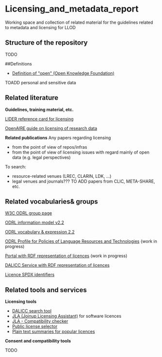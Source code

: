 # Licensing_and_metadata_report

Working space and collection of related material for the guidelines related to metadata and licensing for LLOD

## Structure of the repository
TODO

##Definitions

- [Definition of "open" (Open Knowledge Foundation)](http://opendefinition.org/)

TOADD
personal and sensitive data

## Related literature

**Guidelines, training material, etc.**

[LIDER reference card for licensing](https://lider-project.eu/lider-project.eu/sites/default/files/referencecards/Licensing-ODRL-reference-card-v3.pdf)

[OpenAIRE guide on licensing of research data](https://www.openaire.eu/how-do-i-license-my-research-data)

**Related publications**
Any papers regarding licensing
- from the point of view of repos/infras
- from the point of view of licensing issues with regard mainly of open data (e.g. legal perspectives)

To search: 
- resource-related venues (LREC, CLARIN, LDK, ...)
- legal venues and journals???
TO ADD papers from CLIC, META-SHARE, etc.

## Related vocabularies& groups 

[W3C ODRL group page](https://www.w3.org/community/odrl/)

[ODRL information model v2.2](https://www.w3.org/TR/odrl-model/)

[ODRL vocabulary & expression 2.2](https://www.w3.org/TR/odrl-vocab/)

[ODRL Profile for Policies of Language Resources and Technologies](https://rdflicense.linkeddata.es/profile.html) {work in progress)

[Portal with RDF representation of licences](https://rdflicense.linkeddata.es/) (work in progress)

[DALICC Service with RDF representation of licences](https://www.dalicc.net/license-library/)

[Licence SPDX identifiers](https://spdx.dev/ids/)


## Related tools and services

**Licensing tools**

- [DALICC search tool](https://www.dalicc.net/license-search/)
- [JLA (Joinup Licensing Assistant)](https://joinup.ec.europa.eu/collection/eupl/solution/joinup-licensing-assistant/jla-find-and-compare-software-licenses) for software licences
- [JLA - Compatibility checker](https://joinup.ec.europa.eu/collection/eupl/solution/joinup-licensing-assistant/jla-compatibility-checker)
- [Public license selector](https://ufal.github.io/public-license-selector/)
- [Plain text summaries for popular licences](https://www.tldrlegal.com/)

**Consent and compatibility tools**

TODO 

